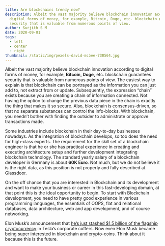 ```yaml
---
title: Are blockchains trendy now?
description: Albeit the vast majority believe blockchain innovation according to
  digital forms of money, for example, Bitcoin, Doge, etc. blockchain guarantees
  security that is valuable from numerous points of view.
author: Surjith S M
date: 2020-09-01
tags:
  - left
  - center
  - right
thumbnail: /static/img/pexels-david-mcbee-730564.jpg
---
```

Albeit the vast majority believe blockchain innovation according to digital forms of money, for example, **Bitcoin, Doge,** etc. blockchain guarantees security that is valuable from numerous points of view. The easiest way to explain is that blockchain can be portrayed as the information you can just add to, not extract from or update. Subsequently, the expression “chain” exists because you are creating a chain of information connected. Not having the option to change the previous data piece in the chain is exactly the thing that makes it so secure. Also, blockchain is consensus-driven, so that no separate substances can control the info-blocks. With blockchain, you needn’t bother with finding the outsider to administrate or approve transactions made. 

Some industries include blockchain in their day-to-day businesses nowadays. As the integration of blockchain develops, so too does the need for high-class experts. The requirement for the skill set of a blockchain engineer is that he or she has practical experience in creating and executing architecture setup and further development integrating blockchain technology. The standard yearly salary of a blockchain developer in Germany is about **60K Euro**. Not much, but we do not believe it is the right data, as this position is not properly and fully described at Glassdoor.

On the off chance that you are interested in Blockchain and its development and want to make your business or career in this fast-developing domain, at that point this is the ideal opportunity to begin. To start with Blockchain development, you need to have pretty good experience in various programming languages, the essentials of OOPS, flat and relational databases, data architecture, web and app development, and of course networking.

Elon Musk’s announcement that [he’s just stashed $1.5 billion of the flagship cryptocurrency](https://fortune.com/2021/01/29/bitcoin-price-elon-musk-twitter-bio/) in Tesla’s corporate coffers. Now even Elon Musk became being super interested in blockchain and crypto-coins. Think about it because this is the future.